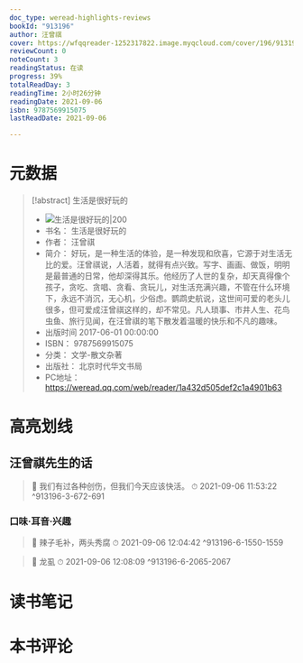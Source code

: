 ```yaml
---
doc_type: weread-highlights-reviews
bookId: "913196"
author: 汪曾祺
cover: https://wfqqreader-1252317822.image.myqcloud.com/cover/196/913196/t7_913196.jpg
reviewCount: 0
noteCount: 3
readingStatus: 在读
progress: 39%
totalReadDay: 3
readingTime: 2小时26分钟
readingDate: 2021-09-06
isbn: 9787569915075
lastReadDate: 2021-09-06

---
```

# 元数据
> [!abstract] 生活是很好玩的
> - ![ 生活是很好玩的|200](https://wfqqreader-1252317822.image.myqcloud.com/cover/196/913196/t7_913196.jpg)
> - 书名： 生活是很好玩的
> - 作者： 汪曾祺
> - 简介： 好玩，是一种生活的体验，是一种发现和欣喜，它源于对生活无比的爱。汪曾祺说，人活着，就得有点兴致。写字、画画、做饭，明明是最普通的日常，他却深得其乐。他经历了人世的复杂，却天真得像个孩子，贪吃、贪唱、贪看、贪玩儿，对生活充满兴趣，不管在什么环境下，永远不消沉，无心机，少俗虑。鹦鹉史航说，这世间可爱的老头儿很多，但可爱成汪曾祺这样的，却不常见。凡人琐事、市井人生、花鸟虫鱼、旅行见闻，在汪曾祺的笔下散发着温暖的快乐和不凡的趣味。
> - 出版时间 2017-06-01 00:00:00
> - ISBN： 9787569915075
> - 分类： 文学-散文杂著
> - 出版社： 北京时代华文书局
> - PC地址：https://weread.qq.com/web/reader/1a432d505def2c1a4901b63

# 高亮划线

## 汪曾祺先生的话

> 📌 我们有过各种创伤，但我们今天应该快活。 
> ⏱ 2021-09-06 11:53:22 ^913196-3-672-691

### 口味·耳音·兴趣

> 📌 辣子毛补，两头秀腐 
> ⏱ 2021-09-06 12:04:42 ^913196-6-1550-1559

> 📌 龙虱 
> ⏱ 2021-09-06 12:08:09 ^913196-6-2065-2067

# 读书笔记

# 本书评论
